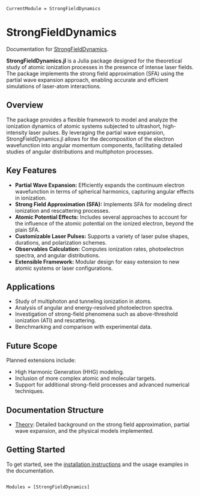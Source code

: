 ```@meta
CurrentModule = StrongFieldDynamics
```

# StrongFieldDynamics

Documentation for [StrongFieldDynamics](https://github.com/AlokaSahoo/StrongFieldDynamics.jl).

**StrongFieldDynamics.jl** is a Julia package designed for the theoretical study of atomic ionization processes in the presence of intense laser fields. The package implements the strong field approximation (SFA) using the partial wave expansion approach, enabling accurate and efficient simulations of laser-atom interactions.

## Overview

The package provides a flexible framework to model and analyze the ionization dynamics of atomic systems subjected to ultrashort, high-intensity laser pulses. By leveraging the partial wave expansion, StrongFieldDynamics.jl allows for the decomposition of the electron wavefunction into angular momentum components, facilitating detailed studies of angular distributions and multiphoton processes.

## Key Features

- **Partial Wave Expansion:** Efficiently expands the continuum electron wavefunction in terms of spherical harmonics, capturing angular effects in ionization.
- **Strong Field Approximation (SFA):** Implements SFA for modeling direct ionization and rescattering processes.
- **Atomic Potential Effects:** Includes several approaches to account for the influence of the atomic potential on the ionized electron, beyond the plain SFA.
- **Customizable Laser Pulses:** Supports a variety of laser pulse shapes, durations, and polarization schemes.
- **Observables Calculation:** Computes ionization rates, photoelectron spectra, and angular distributions.
- **Extensible Framework:** Modular design for easy extension to new atomic systems or laser configurations.

## Applications

- Study of multiphoton and tunneling ionization in atoms.
- Analysis of angular and energy-resolved photoelectron spectra.
- Investigation of strong-field phenomena such as above-threshold ionization (ATI) and rescattering.
- Benchmarking and comparison with experimental data.

## Future Scope

Planned extensions include:
- High Harmonic Generation (HHG) modeling.
- Inclusion of more complex atomic and molecular targets.
- Support for additional strong-field processes and advanced numerical techniques.

## Documentation Structure

- [Theory](theory.md): Detailed background on the strong field approximation, partial wave expansion, and the physical models implemented.

## Getting Started

To get started, see the [installation instructions](https://github.com/AlokaSahoo/StrongFieldDynamics.jl#installation) and the usage examples in the documentation.

```@index
```

```@autodocs
Modules = [StrongFieldDynamics]
```
